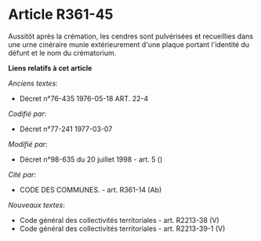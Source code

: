 # Article R361-45

Aussitôt après la crémation, les cendres sont pulvérisées et recueillies dans une urne cinéraire munie extérieurement d'une
plaque portant l'identité du défunt et le nom du crématorium.

**Liens relatifs à cet article**

_Anciens textes_:

  - Décret n°76-435 1976-05-18 ART. 22-4

_Codifié par_:

  - Décret n°77-241 1977-03-07

_Modifié par_:

  - Décret n°98-635 du 20 juillet 1998 - art. 5 ()

_Cité par_:

  - CODE DES COMMUNES. - art. R361-14 (Ab)

_Nouveaux textes_:

  - Code général des collectivités territoriales - art. R2213-38 (V)
  - Code général des collectivités territoriales - art. R2213-39-1 (V)
